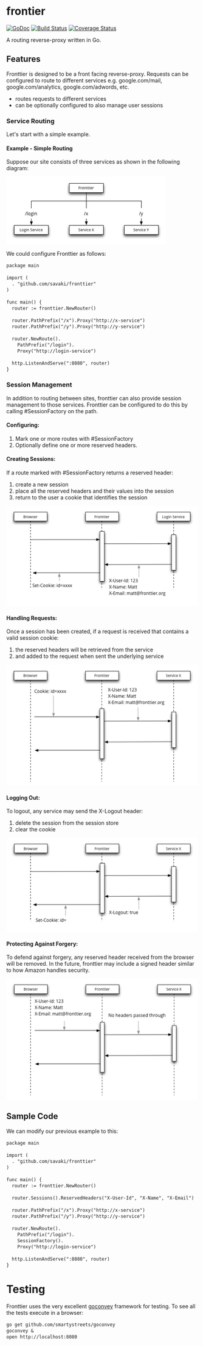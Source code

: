 frontier
========

[![GoDoc](https://godoc.org/github.com/savaki/fronttier?status.png)](https://godoc.org/github.com/savaki/fronttier) [![Build Status](https://travis-ci.org/savaki/fronttier.png)](https://travis-ci.org/savaki/fronttier) [![Coverage Status](https://coveralls.io/repos/savaki/fronttier/badge.png)](https://coveralls.io/r/savaki/fronttier)

A routing reverse-proxy written in Go.

## Features

Fronttier is designed to be a front facing reverse-proxy.  Requests can be configured to route to different services e.g. google.com/mail, google.com/analytics, google.com/adwords, etc.

* routes requests to different services
* can be optionally configured to also manage user sessions 

### Service Routing

Let's start with a simple example.  

#### Example - Simple Routing

Suppose our site consists of three services as shown in the following diagram:

![image](docs/Overview.png)

We could configure Fronttier as follows:

```
package main

import (
  . "github.com/savaki/fronttier"
)

func main() {
  router := fronttier.NewRouter()

  router.PathPrefix("/x").Proxy("http://x-service")
  router.PathPrefix("/y").Proxy("http://y-service")

  router.NewRoute().
    PathPrefix("/login").
    Proxy("http://login-service")

  http.ListenAndServe(":8080", router)
}
```

### Session Management 

In addition to routing between sites, fronttier can also provide session management to those services.  Fronttier can be configured to do this by calling #SessionFactory on the path.  

#### Configuring:

1. Mark one or more routes with #SessionFactory
2. Optionally define one or more reserved headers.

#### Creating Sessions:

If a route marked with #SessionFactory returns a reserved header:

1. create a new session
2. place all the reserved headers and their values into the session
3. return to the user a cookie that identifies the session

![image](docs/Login.png)

#### Handling Requests:

Once a session has been created, if a request is received that contains a valid session cookie:

1. the reserved headers will be retrieved from the service
2. and added to the request when sent the underlying service

![image](docs/Request.png)

#### Logging Out:

To logout, any service may send the X-Logout header:

1. delete the session from the session store
2. clear the cookie

![image](docs/Logout.png)

#### Protecting Against Forgery:

To defend against forgery, any reserved header received from the browser will be removed.  In the future, fronttier may include a signed header similar to how Amazon handles security.

![image](docs/Forgery.png)

## Sample Code

We can modify our previous example to this:

```
package main

import (
  . "github.com/savaki/fronttier"
)

func main() {
  router := fronttier.NewRouter()

  router.Sessions().ReservedHeaders("X-User-Id", "X-Name", "X-Email")

  router.PathPrefix("/x").Proxy("http://x-service")
  router.PathPrefix("/y").Proxy("http://y-service")

  router.NewRoute().
    PathPrefix("/login").
    SessionFactory().
    Proxy("http://login-service")

  http.ListenAndServe(":8080", router)
}
```


# Testing

Fronttier uses the very excellent [goconvey](https://github.com/smartystreets/goconvey) framework for testing.  To see all the tests execute in a browser:

```
go get github.com/smartystreets/goconvey
goconvey &
open http://localhost:8080
```
